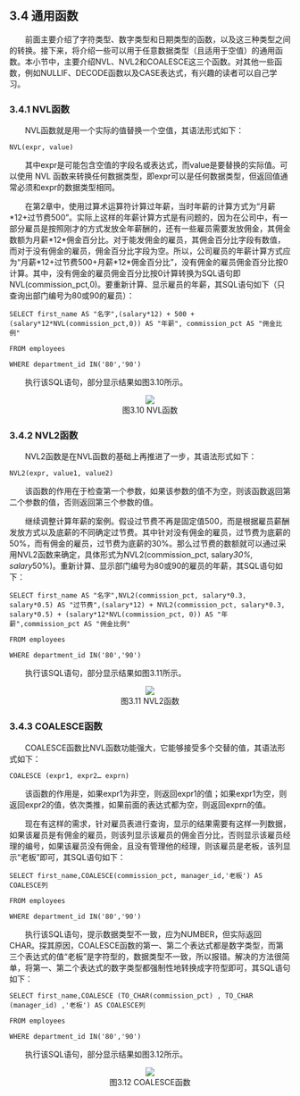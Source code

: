 ## 3.4  通用函数

&emsp;&emsp;前面主要介绍了字符类型、数字类型和日期类型的函数，以及这三种类型之间的转换。接下来，将介绍一些可以用于任意数据类型（且适用于空值）的通用函数。本小节中，主要介绍NVL、NVL2和COALESCE这三个函数。对其他一些函数，例如NULLIF、DECODE函数以及CASE表达式，有兴趣的读者可以自己学习。

### 3.4.1  NVL函数  

&emsp;&emsp;NVL函数就是用一个实际的值替换一个空值，其语法形式如下：


```
NVL(expr, value)
```


&emsp;&emsp;其中expr是可能包含空值的字段名或表达式，而value是要替换的实际值。可以使用 NVL 函数来转换任何数据类型，即expr可以是任何数据类型，但返回值通常必须和expr的数据类型相同。

&emsp;&emsp;在第2章中，使用过算术运算符计算过年薪，当时年薪的计算方式为“月薪\*12+过节费500”。实际上这样的年薪计算方式是有问题的，因为在公司中，有一部分雇员是按照刚才的方式发放全年薪酬的，还有一些雇员需要发放佣金，其佣金数额为月薪\*12\*佣金百分比。对于能发佣金的雇员，其佣金百分比字段有数值，而对于没有佣金的雇员，佣金百分比字段为空。所以，公司雇员的年薪计算方式应为“月薪\*12+过节费500+月薪\*12\*佣金百分比”，没有佣金的雇员佣金百分比按0计算。其中，没有佣金的雇员佣金百分比按0计算转换为SQL语句即NVL(commission_pct,0)。要重新计算、显示雇员的年薪，其SQL语句如下（只查询出部门编号为80或90的雇员）：


```
SELECT first_name AS "名字",(salary*12) + 500 + (salary*12*NVL(commission_pct,0)) AS "年薪", commission_pct AS "佣金比例"

FROM employees

WHERE department_id IN('80','90')
```


&emsp;&emsp;执行该SQL语句，部分显示结果如图3.10所示。



<center><img src="https://labfile.oss.aliyuncs.com/library/oracle_textbook/img/d3z/tu3.10.png" /></center>  
<center>图3.10  NVL函数</center>  

### 3.4.2  NVL2函数  

&emsp;&emsp;NVL2函数是在NVL函数的基础上再推进了一步，其语法形式如下：


```
NVL2(expr, value1, value2)
```


&emsp;&emsp;该函数的作用在于检查第一个参数，如果该参数的值不为空，则该函数返回第二个参数的值，否则返回第三个参数的值。

&emsp;&emsp;继续调整计算年薪的案例。假设过节费不再是固定值500，而是根据雇员薪酬发放方式以及底薪的不同确定过节费。其中针对没有佣金的雇员，过节费为底薪的50%，而有佣金的雇员，过节费为底薪的30%。那么过节费的数额就可以通过采用NVL2函数来确定，具体形式为NVL2(commission_pct, salary*30%, salary*50%)。重新计算、显示部门编号为80或90的雇员的年薪，其SQL语句如下：


```
SELECT first_name AS "名字",NVL2(commission_pct, salary*0.3, salary*0.5) AS "过节费",(salary*12) + NVL2(commission_pct, salary*0.3, salary*0.5) + (salary*12*NVL(commission_pct, 0)) AS "年薪",commission_pct AS "佣金比例"

FROM employees

WHERE department_id IN('80','90')
```


&emsp;&emsp;执行该SQL语句，部分显示结果如图3.11所示。



<center><img src="https://labfile.oss.aliyuncs.com/library/oracle_textbook/img/d3z/tu3.11.png" /></center>  
<center>图3.11  NVL2函数</center>  

### 3.4.3  COALESCE函数  

&emsp;&emsp;COALESCE函数比NVL函数功能强大，它能够接受多个交替的值，其语法形式如下：


```
COALESCE (expr1, expr2… exprn)
```


&emsp;&emsp;该函数的作用是，如果expr1为非空，则返回expr1的值；如果expr1为空，则返回expr2的值，依次类推，如果前面的表达式都为空，则返回exprn的值。

&emsp;&emsp;现在有这样的需求，针对雇员表进行查询，显示的结果需要有这样一列数据，如果该雇员是有佣金的雇员，则该列显示该雇员的佣金百分比，否则显示该雇员经理的编号，如果该雇员没有佣金，且没有管理他的经理，则该雇员是老板，该列显示“老板”即可，其SQL语句如下：


```
SELECT first_name,COALESCE(commission_pct, manager_id,'老板') AS COALESCE列 

FROM employees

WHERE department_id IN('80','90')
```


&emsp;&emsp;执行该SQL语句，提示数据类型不一致，应为NUMBER，但实际返回CHAR。探其原因，COALESCE函数的第一、第二个表达式都是数字类型，而第三个表达式的值“老板”是字符型的，数据类型不一致，所以报错。解决的方法很简单，将第一、第二个表达式的数字类型都强制性地转换成字符型即可，其SQL语句如下： 


```
SELECT first_name,COALESCE (TO_CHAR(commission_pct) , TO_CHAR (manager_id) ,'老板') AS COALESCE列 

FROM employees

WHERE department_id IN('80','90')
```


&emsp;&emsp;执行该SQL语句，部分显示结果如图3.12所示。



<center><img src="https://labfile.oss.aliyuncs.com/library/oracle_textbook/img/d3z/tu3.12.png" /></center>  
<center>图3.12  COALESCE函数</center>  


